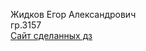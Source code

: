 Жидков Егор Александрович<br>
гр.3157<br>
<a href="http://1-dot-bones-2610.appspot.com/">Сайт сделанных дз</a>
